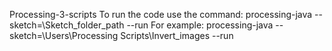 Processing-3-scripts
To run the code use the command:
processing-java --sketch=\Sketch_folder_path --run
For example:
processing-java --sketch=\Users\Processing Scripts\Invert_images --run
